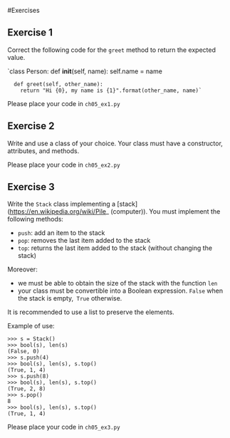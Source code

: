 #Exercises

## Exercise 1
Correct the following code for the `greet` method to return the expected value.

`class Person:
      def __init__(self, name):
        self.name = name

      def greet(self, other_name):
        return "Hi {0}, my name is {1}".format(other_name, name)`

Please place your code in `ch05_ex1.py`

## Exercise 2
Write and use a class of your choice. Your class must have a constructor, attributes, and methods.

Please place your code in `ch05_ex2.py`

## Exercise 3
Write the `Stack` class implementing a [stack] (https://en.wikipedia.org/wiki/Pile_ (computer)). You must implement the following methods:

* `push`: add an item to the stack
* `pop`: removes the last item added to the stack
* `top`: returns the last item added to the stack (without changing the stack)

Moreover:

* we must be able to obtain the size of the stack with the function `len`
* your class must be convertible into a Boolean expression. `False` when the stack is empty,` True` otherwise.

It is recommended to use a list to preserve the elements.

Example of use:


    >>> s = Stack()
    >>> bool(s), len(s)
    (False, 0)
    >>> s.push(4)
    >>> bool(s), len(s), s.top()
    (True, 1, 4)
    >>> s.push(8)
    >>> bool(s), len(s), s.top()
    (True, 2, 8)
    >>> s.pop()
    8
    >>> bool(s), len(s), s.top()
    (True, 1, 4)


Please place your code in `ch05_ex3.py`
